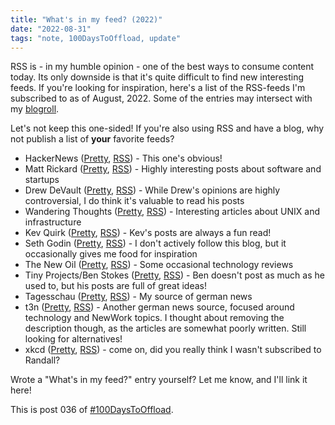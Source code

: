 ```yaml
---
title: "What's in my feed? (2022)"
date: "2022-08-31"
tags: "note, 100DaysToOffload, update"
---
```


RSS is - in my humble opinion - one of the best ways to consume content today.
Its only downside is that it's quite difficult to find new interesting feeds.
If you're looking for inspiration, here's a list of the RSS-feeds I'm subscribed
to as of August, 2022. Some of the entries may intersect with my
[blogroll](/blogroll).

Let's not keep this one-sided! If you're also using RSS and have a blog, why not
publish a list of **your** favorite feeds?

- HackerNews ([Pretty](https://news.ycombinator.com/), [RSS](https://hnrss.org/frontpage)) - This one's obvious!
- Matt Rickard ([Pretty](https://matt-rickard.com/), [RSS](https://matt-rickard.com/rss)) - Highly interesting posts about software and startups
- Drew DeVault ([Pretty](https://drewdevault.com), [RSS](https://drewdevault.com/blog/index.xml)) - While Drew's opinions are highly controversial, I do think it's valuable to read his posts
- Wandering Thoughts ([Pretty](https://utcc.utoronto.ca/~cks/space/blog/), [RSS](https://utcc.utoronto.ca/~cks/space/blog/?atom)) - Interesting articles about UNIX and infrastructure
- Kev Quirk ([Pretty](https://kevq.uk), [RSS](https://kevq.uk/feed/)) - Kev's posts are always a fun read!
- Seth Godin ([Pretty](https://seths.blog), [RSS](https://feeds.feedblitz.com/sethsblog)) - I don't actively follow this blog, but it occasionally gives me food for inspiration
- The New Oil ([Pretty](https://blog.thenewoil.org/), [RSS](https://blog.thenewoil.org/feed/)) - Some occasional technology reviews
- Tiny Projects/Ben Stokes ([Pretty](https://tinyprojects.dev/), [RSS](https://tinyprojects.dev/feed.xml)) - Ben doesn't post as much as he used to, but his posts are full of great ideas!
- Tagesschau ([Pretty](https://www.tagesschau.de), [RSS](https://www.tagesschau.de/xml/rss2/)) - My source of german news
- t3n ([Pretty](https://t3n.de), [RSS](https://t3n.de/rss.xml)) - Another german news source, focused around technology and NewWork topics. I thought about removing the description though, as the articles are somewhat poorly written. Still looking for alternatives!
- xkcd ([Pretty](https://xkcd.com/), [RSS](https://xkcd.com/atom.xml)) - come on, did you really think I wasn't subscribed to Randall?

Wrote a "What's in my feed?" entry yourself? Let me know, and I'll link it here!

This is post 036 of [#100DaysToOffload](https://100daystooffload.com/).

